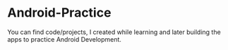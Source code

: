 # Android-Practice

You can find code/projects, I created while learning and later building the apps to practice Android Development.
